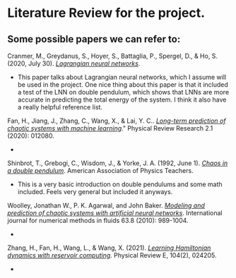 # Literature Review for the project.

## Some possible papers we can refer to:

Cranmer, M., Greydanus, S., Hoyer, S., Battaglia, P., Spergel, D., & Ho, S. (2020, July 30). [*Lagrangian neural networks*](https://arxiv.org/abs/2003.04630).

- This paper talks about Lagrangian neural networks, which I assume will be used in the project. One nice thing about this paper is that it included a test of the LNN on double pendulum, which shows that LNNs are more accurate in predicting the total energy of the system.
I think it also have a really helpful reference list.

Fan, H., Jiang, J., Zhang, C., Wang, X., & Lai, Y. C.. [*Long-term prediction of chaotic systems with machine learning*](
https://journals.aps.org/prresearch/abstract/10.1103/PhysRevResearch.2.012080)." Physical Review Research 2.1 (2020): 012080.

- 

Shinbrot, T., Grebogi, C., Wisdom, J., & Yorke, J. A. (1992, June 1). [*Chaos in a double pendulum*](https://aapt.scitation.org/doi/10.1119/1.16860). American Association of Physics Teachers.

- This is a very basic introduction on double pendulums and some math included. Feels very general but included it anyways.

Woolley, Jonathan W., P. K. Agarwal, and John Baker. [*Modeling and prediction of chaotic systems with artificial neural networks*](https://onlinelibrary.wiley.com/doi/abs/10.1002/fld.2117). International journal for numerical methods in fluids 63.8 (2010): 989-1004.

- 

Zhang, H., Fan, H., Wang, L., & Wang, X. (2021). [*Learning Hamiltonian dynamics with reservoir computing*](https://journals.aps.org/pre/abstract/10.1103/PhysRevE.104.024205). Physical Review E, 104(2), 024205.

- 

